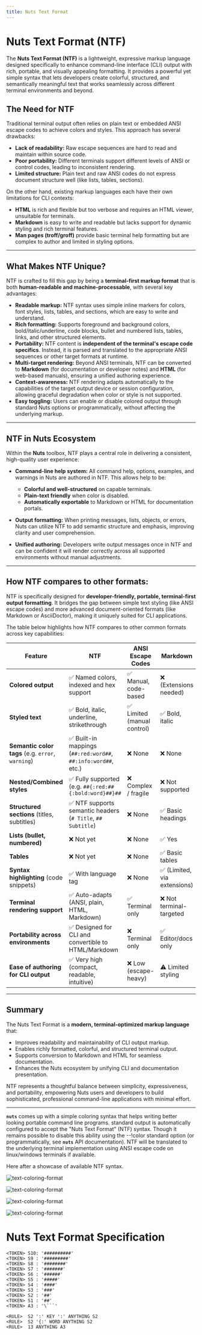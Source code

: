 ```yaml
---
title: Nuts Text Format
---
```


# Nuts Text Format (NTF)

The **Nuts Text Format (NTF)** is a lightweight, expressive markup language designed specifically to enhance command-line interface (CLI) output with rich, portable, and visually appealing formatting. It provides a powerful yet simple syntax that lets developers create colorful, structured, and semantically meaningful text that works seamlessly across different terminal environments and beyond.

## The Need for NTF

Traditional terminal output often relies on plain text or embedded ANSI escape codes to achieve colors and styles. This approach has several drawbacks:

- **Lack of readability:** Raw escape sequences are hard to read and maintain within source code.
- **Poor portability:** Different terminals support different levels of ANSI or control codes, leading to inconsistent rendering.
- **Limited structure:** Plain text and raw ANSI codes do not express document structure well (like lists, tables, sections).

On the other hand, existing markup languages each have their own limitations for CLI contexts:

- **HTML** is rich and flexible but too verbose and requires an HTML viewer, unsuitable for terminals.
- **Markdown** is easy to write and readable but lacks support for dynamic styling and rich terminal features.
- **Man pages (troff/groff)** provide basic terminal help formatting but are complex to author and limited in styling options.

---

## What Makes NTF Unique?


NTF is crafted to fill this gap by being a **terminal-first markup format** that is both **human-readable and machine-processable**, with several key advantages:

- **Readable markup:** NTF syntax uses simple inline markers for colors, font styles, lists, tables, and sections, which are easy to write and understand.
- **Rich formatting:** Supports foreground and background colors, bold/italic/underline, code blocks, bullet and numbered lists, tables, links, and other structured elements.
- **Portability:** NTF content is **independent of the terminal's escape code specifics**. Instead, it is parsed and translated to the appropriate ANSI sequences or other target formats at runtime.
- **Multi-target rendering:** Beyond ANSI terminals, NTF can be converted to **Markdown** (for documentation or developer notes) and **HTML** (for web-based manuals), ensuring a unified authoring experience.
- **Context-awareness:** NTF rendering adapts automatically to the capabilities of the target output device or session configuration, allowing graceful degradation when color or style is not supported.
- **Easy toggling:** Users can enable or disable colored output through standard Nuts options or programmatically, without affecting the underlying markup.

---

## NTF in Nuts Ecosystem

Within the **Nuts** toolbox, NTF plays a central role in delivering a consistent, high-quality user experience:

- **Command-line help system:** All command help, options, examples, and warnings in Nuts are authored in NTF. This allows help to be:

    - **Colorful and well-structured** on capable terminals.
    - **Plain-text friendly** when color is disabled.
    - **Automatically exportable** to Markdown or HTML for documentation portals.

- **Output formatting:** When printing messages, lists, objects, or errors, Nuts can utilize NTF to add semantic structure and emphasis, improving clarity and user comprehension.

- **Unified authoring:** Developers write output messages once in NTF and can be confident it will render correctly across all supported environments without manual adjustments.

---

## How NTF compares to other formats:

NTF is specifically designed for **developer-friendly, portable, terminal-first output formatting**. It bridges the gap between simple text styling (like ANSI escape codes) and more advanced document-oriented formats (like Markdown or AsciiDoctor), making it uniquely suited for CLI applications.

The table below highlights how NTF compares to other common formats across key capabilities:

| Feature                                           | **NTF**                                                       | **ANSI Escape Codes** | **Markdown**    | **AsciiDoctor** | **HTML**       |
|---------------------------------------------------|---------------------------------------------------------------|------------------------|------------------|------------------|----------------|
| **Colored output**                                | ✅ Named colors, indexed and hex support                       | ✅ Manual, code-based | ❌ (Extensions needed) | ✅ With roles/styles | ✅ CSS/inline styles |
| **Styled text**                                   | ✅ Bold, italic, underline, strikethrough                      | ✅ Limited (manual control) | ✅ Bold, italic | ✅ Bold, italic, underline | ✅ Full style control |
| **Semantic color tags** (e.g. `error`, `warning`) | ✅ Built-in mappings (`##:red:word##`, `##:info:word##`, etc.) | ❌ None | ❌ None | ⚠️ Manual via roles | ✅ Possible via class |
| **Nested/Combined styles**                                | ✅ Fully supported (e.g. `##{:red:##{:bold:word}##}##`         | ❌ Complex / fragile | ❌ Not supported | ✅ Supported | ✅ Fully supported |
| **Structured sections** (titles, subtitles)       | ✅ NTF supports semantic headers (`# Title`, `## Subtitle`)    | ❌ None | ✅ Basic headings | ✅ Full document structure | ✅ Rich document structure |
| **Lists (bullet, numbered)**                      | ❌ Not yet                                                     | ❌ None | ✅ Yes | ✅ Yes | ✅ Yes |
| **Tables**                                        | ❌ Not yet                                                     | ❌ None | ✅ Basic tables | ✅ Rich tables | ✅ Rich tables |
| **Syntax highlighting** (code snippets)           | ✅ With language tag                                           | ❌ None | ✅ (Limited, via extensions) | ✅ With language tag | ✅ Full, with JS/CSS |
| **Terminal rendering support**                    | ✅ Auto-adapts (ANSI, plain, HTML, Markdown)                   | ✅ Terminal only | ❌ Not terminal-targeted | ❌ Not terminal-targeted | ❌ Not terminal-targeted |
| **Portability across environments**               | ✅ Designed for CLI and convertible to HTML/Markdown           | ❌ Terminal only | ✅ Editor/docs only | ✅ Editor/docs only | ✅ Web/browser only |
| **Ease of authoring for CLI output**              | ✅ Very high (compact, readable, intuitive)                    | ❌ Low (escape-heavy) | ⚠️ Limited styling | ⚠️ Verbose | ❌ Too verbose for CLI |

---

## Summary

The Nuts Text Format is a **modern, terminal-optimized markup language** that:

- Improves readability and maintainability of CLI output markup.
- Enables richly formatted, colorful, and structured terminal output.
- Supports conversion to Markdown and HTML for seamless documentation.
- Enhances the Nuts ecosystem by unifying CLI and documentation presentation.

NTF represents a thoughtful balance between simplicity, expressiveness, and portability, empowering Nuts users and developers to build sophisticated, professional command-line applications with minimal effort.

---

**```nuts```** comes up with a simple coloring syntax that helps writing better looking portable command line programs.
standard output is automatically configured to accept the "Nuts Text Format" (NTF) syntax. 
Though it remains possible to disable this ability using the --!color standard option (or programmatically, 
see **```nuts```** API documentation). NTF will be translated to the underlying terminal implementation using ANSI 
escape code on linux/windows terminals if available.

Here after a showcase of available NTF syntax.

![text-coloring-format](assets/images/console/text-coloring-format-01.png)


![text-coloring-format](assets/images/console/text-coloring-format-02.png)


![text-coloring-format](assets/images/console/text-coloring-format-03.png)


![text-coloring-format](assets/images/console/text-coloring-format-04.png)

# Nuts Text Format Specification

```
<TOKEN> S10: '##########'
<TOKEN> S9 : '#########'
<TOKEN> S8 : '########'
<TOKEN> S7 : '#######'
<TOKEN> S6 : '######'
<TOKEN> S5 : '#####'
<TOKEN> S4 : '####'
<TOKEN> S3 : '###'
<TOKEN> S2 : '##'
<TOKEN> S1 : '##'
<TOKEN> A3 : '\```'

<RULE>  S2 ':' KEY ':' ANYTHING S2
<RULE>  S2 '{:' WORD ANYTHING S2
<RULE>  13 ANYTHING A3

```
